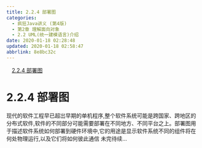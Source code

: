 ```yaml
---
title: 2.2.4 部署图
categories: 
  - 疯狂Java讲义 (第4版)
  - 第2章 理解面向对象
  - 2.2 UML(统一建模语言)介绍
date: 2020-01-18 02:28:48
updated: 2020-01-18 02:58:47
abbrlink: 8e8bc32c
---
```

<div id='my_toc'><a href="/JavaReadingNotes/8e8bc32c/#2-2-4-部署图" class="header_1">2.2.4 部署图</a>&nbsp;<br></div>
<style>.header_1{margin-left: 1em;}.header_2{margin-left: 2em;}.header_3{margin-left: 3em;}.header_4{margin-left: 4em;}.header_5{margin-left: 5em;}.header_6{margin-left: 6em;}</style>
<!--more-->
<script>if (navigator.platform.search('arm')==-1){document.getElementById('my_toc').style.display = 'none';}var e,p = document.getElementsByTagName('p');while (p.length>0) {e = p[0];e.parentElement.removeChild(e);}</script>

<!--end-->
# 2.2.4 部署图
现代的软件工程早已超岀早期的单机程序,整个软件系统可能是跨国家、跨地区的分布式软件,软件的不同部分可能需要部署在不同地方、不同平台之上。部署图用于描述软件系统如何部署到硬件环境中,它的用途是显示软件系统不同的组件将在何处物理运行,以及它们将如何彼此通信
未完待续...
